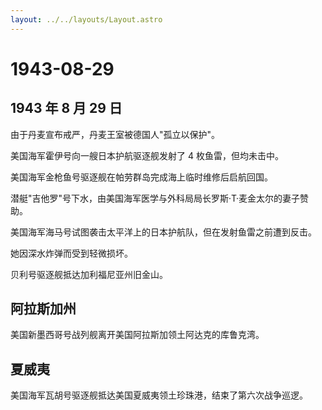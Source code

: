 ```yaml
---
layout: ../../layouts/Layout.astro
---
```


# 1943-08-29

## 1943 年 8 月 29 日

由于丹麦宣布戒严，丹麦王室被德国人"孤立以保护"。

美国海军霍伊号向一艘日本护航驱逐舰发射了 4 枚鱼雷，但均未击中。

美国海军金枪鱼号驱逐舰在帕劳群岛完成海上临时维修后启航回国。

潜艇"吉他罗"号下水，由美国海军医学与外科局局长罗斯·T·麦金太尔的妻子赞助。

美国海军海马号试图袭击太平洋上的日本护航队，但在发射鱼雷之前遭到反击。

她因深水炸弹而受到轻微损坏。

贝利号驱逐舰抵达加利福尼亚州旧金山。

## 阿拉斯加州

美国新墨西哥号战列舰离开美国阿拉斯加领土阿达克的库鲁克湾。

## 夏威夷

美国海军瓦胡号驱逐舰抵达美国夏威夷领土珍珠港，结束了第六次战争巡逻。